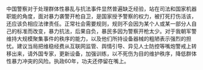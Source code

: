 中国警察对于处理群体性暴乱与抗法事件显然普遍缺乏经验，站在司法和国家机器职能的角度，面对暴力袭警开枪自卫，是国家授予警察的权力，被打死打伤活该，还应该负相应法律责任。正常社会需要规则，规则不会因为某个人或某一部分人自己的标准而改变，暴力抗法，后果自负，暴民多因为警察开枪太少。对于我朝军警维持大规模聚集事件的秩序的能力，以及他们所持设备器械的粗陋表示强烈的担忧。建议当局把维稳经费从互联网监管、舆情引导、异见人士防控等嘴炮警戒上转移出来，请外国专家，更新设备，加强训练，以不死伤为目的维护秩序，降低群体性暴力冲突的风险。执政60年，功夫还停留在嘴上。

